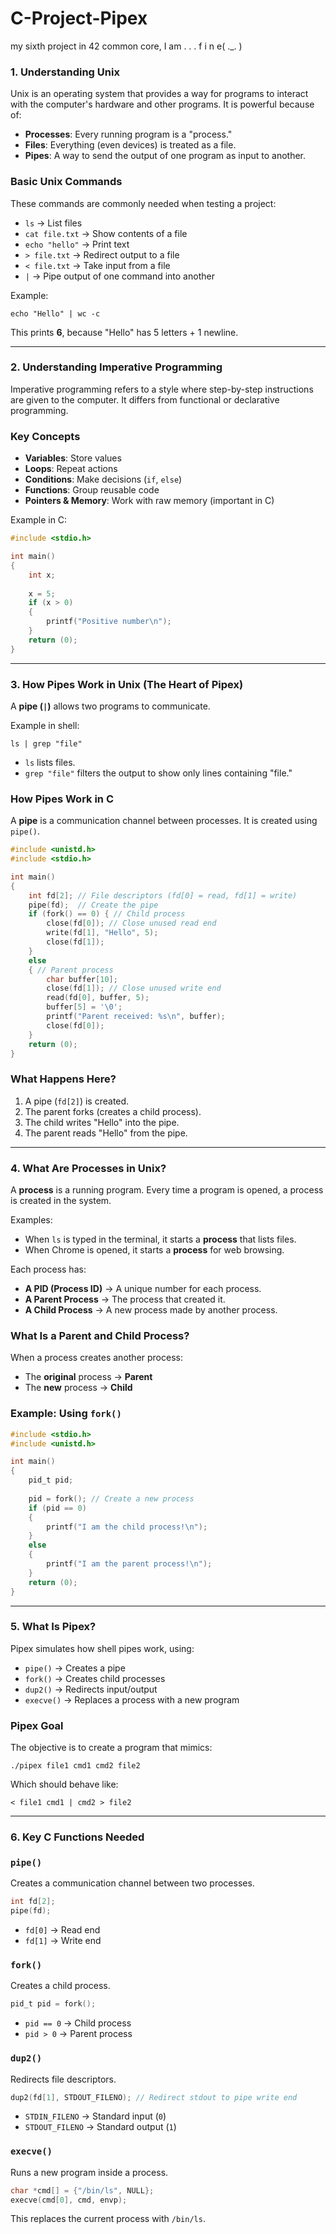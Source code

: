 # C-Project-Pipex
my sixth project in 42 common core, I am . . . f i n e( ._. )
### **1. Understanding Unix**

Unix is an operating system that provides a way for programs to interact with the computer's hardware and other programs. It is powerful because of:

- **Processes**: Every running program is a "process."
- **Files**: Everything (even devices) is treated as a file.
- **Pipes**: A way to send the output of one program as input to another.

### **Basic Unix Commands**

These commands are commonly needed when testing a project:

- `ls` → List files
- `cat file.txt` → Show contents of a file
- `echo "hello"` → Print text
- `> file.txt` → Redirect output to a file
- `< file.txt` → Take input from a file
- `|` → Pipe output of one command into another

Example:

```
echo "Hello" | wc -c

```

This prints **6**, because "Hello" has 5 letters + 1 newline.

---

### **2. Understanding Imperative Programming**

Imperative programming refers to a style where step-by-step instructions are given to the computer. It differs from functional or declarative programming.

### **Key Concepts**

- **Variables**: Store values
- **Loops**: Repeat actions
- **Conditions**: Make decisions (`if`, `else`)
- **Functions**: Group reusable code
- **Pointers & Memory**: Work with raw memory (important in C)

Example in C:

```c
#include <stdio.h>

int main()
{
    int x;
    
    x = 5;
    if (x > 0)
    {
        printf("Positive number\n");
    }
    return (0);
}

```

---

### **3. How Pipes Work in Unix (The Heart of Pipex)**

A **pipe (`|`)** allows two programs to communicate.

Example in shell:

```
ls | grep "file"

```

- `ls` lists files.
- `grep "file"` filters the output to show only lines containing "file."

### **How Pipes Work in C**

A **pipe** is a communication channel between processes. It is created using `pipe()`.

```c
#include <unistd.h>
#include <stdio.h>

int main()
{
    int fd[2]; // File descriptors (fd[0] = read, fd[1] = write)
    pipe(fd);  // Create the pipe
    if (fork() == 0) { // Child process
        close(fd[0]); // Close unused read end
        write(fd[1], "Hello", 5);
        close(fd[1]);
    }
    else
    { // Parent process
        char buffer[10];
        close(fd[1]); // Close unused write end
        read(fd[0], buffer, 5);
        buffer[5] = '\0';
        printf("Parent received: %s\n", buffer);
        close(fd[0]);
    }
    return (0);
}

```

### **What Happens Here?**

1. A pipe (`fd[2]`) is created.
2. The parent forks (creates a child process).
3. The child writes "Hello" into the pipe.
4. The parent reads "Hello" from the pipe.

---

### **4. What Are Processes in Unix?**

A **process** is a running program. Every time a program is opened, a process is created in the system.

Examples:

- When `ls` is typed in the terminal, it starts a **process** that lists files.
- When Chrome is opened, it starts a **process** for web browsing.

Each process has:

- **A PID (Process ID)** → A unique number for each process.
- **A Parent Process** → The process that created it.
- **A Child Process** → A new process made by another process.

### **What Is a Parent and Child Process?**

When a process creates another process:

- The **original** process → **Parent**
- The **new** process → **Child**

### **Example: Using `fork()`**

```c
#include <stdio.h>
#include <unistd.h>

int main()
{
    pid_t pid;
    
    pid = fork(); // Create a new process
    if (pid == 0)
    {
        printf("I am the child process!\n");
    }
    else
    {
        printf("I am the parent process!\n");
    }
    return (0);
}

```

---

### **5. What Is Pipex?**

Pipex simulates how shell pipes work, using:

- `pipe()` → Creates a pipe
- `fork()` → Creates child processes
- `dup2()` → Redirects input/output
- `execve()` → Replaces a process with a new program

### **Pipex Goal**

The objective is to create a program that mimics:

```
./pipex file1 cmd1 cmd2 file2

```

Which should behave like:

```
< file1 cmd1 | cmd2 > file2

```

---

### **6. Key C Functions Needed**

### **`pipe()`**

Creates a communication channel between two processes.

```c
int fd[2];
pipe(fd);

```

- `fd[0]` → Read end
- `fd[1]` → Write end

### **`fork()`**

Creates a child process.

```c
pid_t pid = fork();

```

- `pid == 0` → Child process
- `pid > 0` → Parent process

### **`dup2()`**

Redirects file descriptors.

```c
dup2(fd[1], STDOUT_FILENO); // Redirect stdout to pipe write end

```

- `STDIN_FILENO` → Standard input (`0`)
- `STDOUT_FILENO` → Standard output (`1`)

### **`execve()`**

Runs a new program inside a process.

```c
char *cmd[] = {"/bin/ls", NULL};
execve(cmd[0], cmd, envp);

```

This replaces the current process with `/bin/ls`.